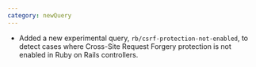 ```yaml
---
category: newQuery
---
```

* Added a new experimental query, `rb/csrf-protection-not-enabled`, to detect cases where Cross-Site Request Forgery protection is not enabled in Ruby on Rails controllers.

